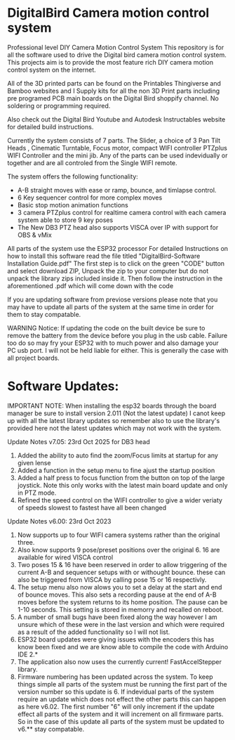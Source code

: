


# DigitalBird Camera motion control system


Professional level DIY Camera Motion Control System
This repository is for all the software used to drive the Digital bird camera motion control system.
This projects aim is to provide the most feature rich DIY camera motion control system on the internet.

All of the 3D printed parts can be found on the Printables Thingiverse and Bamboo websites and I Supply kits for all the non 3D Print parts
including pre programed PCB main boards on the Digital Bird shoppify channel. No soldering or programming required.

Also check out the Digital Bird Youtube and Autodesk Instructables website for detailed build instructions.

Currently the system consists of 7 parts. The Slider, a choice of 3 Pan Tilt Heads , Cinematic Turntable, Focus motor, compact WIFI controller
PTZplus WIFI Controller and the mini jib. Any of the parts can be used indevidually or together and are all controled from the Single WIFI remote.

The system offers the following functionality:
* A-B straight moves with ease or ramp, bounce, and timlapse control.
* 6 Key sequencer control for more complex moves
* Basic stop motion animation functions
* 3 camera PTZplus control for realtime camera control with each camera system able to store 9 key poses
* The New DB3 PTZ head also supports VISCA over IP with support for OBS & vMix


All parts of the system use the ESP32 processor
For detailed Instructions on how to install this software read the file titled "DigitalBird-Software Installation Guide.pdf"
The first step is to click on the green "CODE" button and select download ZIP, Unpack the zip to your computer but do not unpack the library zips included inside it.
Then follow the instruction in the aforementioned .pdf which will come down with the code


If you are updating software from previose versions please note that you may have to update all parts of the system at the same time in order for them to stay compatable.

WARNING Notice:
If updating the code on the built device be sure to remove the battery from the device before you plug in the usb cable.
Failure too do so may fry your ESP32 with to much power and also damage your PC usb port.
I will not be held liable for either. This is generally the case with all project boards.

# Software Updates:

IMPORTANT NOTE: When installing the esp32 boards through the board manager be sure to install version 2.011 (Not the latest update) I canot keep up with all the latest library updates so remember also to use the library's provided here not the latest updates which may not work with the system.

Update Notes v7.05: 23rd Oct 2025 for DB3 head
1) Added the ability to auto find the zoom/Focus limits at startup for any given lense
2) Added a function in the setup menu to fine ajust the startup position
3) Added a half press to focus function from the button on top of the large joystick. Note this only works with the latest main board update and only in PTZ mode.
4) Refined the speed control on the WIFI controller to give a wider veriaty of speeds slowest to fastest have all been changed

Update Notes v6.00: 23rd Oct 2023

  1) Now supports up to four WIFI camera systems rather than the original three.
  2) Also know supports 9 pose/preset positions over the original 6. 16 are available for wired VISCA control
  3) Two poses 15 & 16 have been reserved in order to allow triggering of the current A-B and sequencer setups with or withought bounce.
  these can also be triggered from VISCA by calling pose 15 or 16 respectivly.
  4) The setup menu also now alows you to set a delay at the start and end of bounce moves. This also sets a recording pause at the end of A-B moves
  before the system returns to its home position. The pause can be 1-10 seconds. This setting is stored in memorry and recalled on reboot.
  5) A number of small bugs have been fixed along the way however I am unsure which of these were in the last version and which were required as
  a result of the added functionality so I will not list.
  6) ESP32 board updates were giving issues with the encoders this has know been fixed and we are know able to compile the code with Arduino IDE 2.*
  7) The application also now uses the currently current! FastAccelStepper library.
  8) Firmware numbering has been updated across the system. To keep things simple all parts of the system must be running the first part of the version number so this update is 6.
  If indevidual parts of the system require an update which does not effect the other parts this can happen as here v6.02. The first number "6" will only increment if the update effect all parts of the system
  and it will increment on all firmware parts. So in the case of this update all parts of the system must be updated to v6.** stay compatable.
                                  

